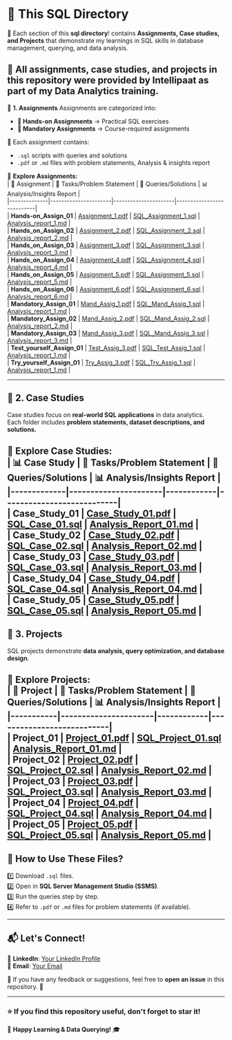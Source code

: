 # 📂 This SQL Directory  

🚀 Each section of this **sql directory**! contains **Assignments, Case studies, and Projects** that demonstrate my learnings in SQL skills in database management, querying, and data analysis.  

📌 **All assignments, case studies, and projects in this repository were provided by Intellipaat as part of my Data Analytics training.**  
---

📂 **1. Assignments**
Assignments are categorized into:
- **📌 Hands-on Assignments** → Practical SQL exercises  
- **📌 Mandatory Assignments** → Course-required assignments  

🔹 Each assignment contains:  
- `.sql` scripts with queries and solutions  
- `.pdf` or `.md` files with problem statements, Analysis & insights report 

📍 **Explore Assignments:**  
| 🔢 Assignment | 📑 Tasks/Problem Statement | 📄 Queries/Solutions | 📊 Analysis/Insights Report |  
|--------------|----------------------|----------------------|---------------------------|  
| **Hands-on_Assign_01** | [Assignment_1.pdf](https://github.com/RamkumarN-22/Data-Analytics-Journey/blob/main/SQL/Assignments/Hand-on-Assignments/Assign_01/SQL_Assignment_Prob_Stat_1.pdf) | [SQL_Assignment_1.sql](https://github.com/RamkumarN-22/Data-Analytics-Journey/blob/main/SQL/Assignments/Hand-on-Assignments/Assign_01/SQL_Assignment_1.sql) | [Analysis_report_1.md](https://github.com/RamkumarN-22/Data-Analytics-Journey/blob/main/SQL/Assignments/Hand-on-Assignments/Assign_01/readme.md) |  
| **Hands_on_Assign_02** | [Assignment_2.pdf](https://github.com/RamkumarN-22/Data-Analytics-Journey/blob/main/SQL/Assignments/Hand-on-Assignments/Assign_02/SQL_Assignment_Prob_Stat_2.pdf) | [SQL_Assignment_2.sql](https://github.com/RamkumarN-22/Data-Analytics-Journey/blob/main/SQL/Assignments/Hand-on-Assignments/Assign_02/SQL_Assignment_2.sql) | [Analysis_report_2.md](https://github.com/RamkumarN-22/Data-Analytics-Journey/blob/main/SQL/Assignments/Hand-on-Assignments/Assign_02/readme.md) |  
| **Hands_on_Assign_03** | [Assignment_3.pdf](https://github.com/RamkumarN-22/Data-Analytics-Journey/blob/main/SQL/Assignments/Hand-on-Assignments/Assign_03/SQL_Assignment_Prob_Stat_3.pdf) | [SQL_Assignment_3.sql](https://github.com/RamkumarN-22/Data-Analytics-Journey/blob/main/SQL/Assignments/Hand-on-Assignments/Assign_03/SQl_Assignment_3.sql) | [Analysis_report_3.md](https://github.com/RamkumarN-22/Data-Analytics-Journey/blob/main/SQL/Assignments/Hand-on-Assignments/Assign_03/readme.md) |  
| **Hands_on_Assign_04** | [Assignment_4.pdf](https://github.com/RamkumarN-22/Data-Analytics-Journey/blob/main/SQL/Assignments/Hand-on-Assignments/Assign_04/SQL_Assignment_Prob_Stat_4.pdf) | [SQL_Assignment_4.sql](https://github.com/RamkumarN-22/Data-Analytics-Journey/blob/main/SQL/Assignments/Hand-on-Assignments/Assign_04/SQL_Assignment_4.sql) | [Analysis_report_4.md](https://github.com/RamkumarN-22/Data-Analytics-Journey/blob/main/SQL/Assignments/Hand-on-Assignments/Assign_04/readme.md) |  
| **Hands_on_Assign_05** | [Assignment_5.pdf](https://github.com/RamkumarN-22/Data-Analytics-Journey/blob/main/SQL/Assignments/Hand-on-Assignments/Assign_05/SQL_Assignment_Prob_Stat_5.pdf) | [SQL_Assignment_5.sql](https://github.com/RamkumarN-22/Data-Analytics-Journey/blob/main/SQL/Assignments/Hand-on-Assignments/Assign_05/SQL_Assignment_5.sql) | [Analysis_report_5.md](https://github.com/RamkumarN-22/Data-Analytics-Journey/blob/main/SQL/Assignments/Hand-on-Assignments/Assign_05/readme.md) |  
| **Hands_on_Assign_06** | [Assignment_6.pdf](https://github.com/RamkumarN-22/Data-Analytics-Journey/blob/main/SQL/Assignments/Hand-on-Assignments/Assign_06/SQL_Assignment_Prob_Stat_6.pdf) | [SQL_Assignment_6.sql](https://github.com/RamkumarN-22/Data-Analytics-Journey/blob/main/SQL/Assignments/Hand-on-Assignments/Assign_06/SQL_Assignment_6.sql) | [Analysis_report_6.md](https://github.com/RamkumarN-22/Data-Analytics-Journey/blob/main/SQL/Assignments/Hand-on-Assignments/Assign_06/readme.md) |  
| **Mandatory_Assign_01** | [Mand_Assig_1.pdf](https://github.com/RamkumarN-22/Data-Analytics-Journey/blob/main/SQL/Assignments/Mandatory%20Assignments/Assign_01/SQL-Mandatory-Assignment-1.pdf) | [SQL_Mand_Assig_1.sql](https://github.com/RamkumarN-22/Data-Analytics-Journey/blob/main/SQL/Assignments/Mandatory%20Assignments/Assign_01/SQL_Mand_Assig_01.sql) | [Analysis_report_1.md](https://github.com/RamkumarN-22/Data-Analytics-Journey/blob/main/SQL/Assignments/Mandatory%20Assignments/Assign_01/Analysis%20%26%20Insights%20Report.md) |  
| **Mandatory_Assign_02** | [Mand_Assig_2.pdf](#) | [SQL_Mand_Assig_2.sql](#) | [Analysis_report_2.md](#) |  
| **Mandatory_Assign_03** | [Mand_Assig_3.pdf](#) | [SQL_Mand_Assig_3.sql](#) | [Analysis_report_3.md](#) |  
| **Test_yourself_Assign_01** | [Test_Assig_3.pdf](#) | [SQL_Test_Assig_1.sql](#) | [Analysis_report_1.md](#) |  
| **Try_yourself_Assign_01** | [Try_Assig_3.pdf](#) | [SQL_Try_Assig_1.sql](#) | [Analysis_report_1.md](#) |  


---
## 📂 **2. Case Studies**
Case studies focus on **real-world SQL applications** in data analytics.  
Each folder includes **problem statements, dataset descriptions, and solutions.**  

📍 **Explore Case Studies:**  
| 📊 Case Study | 📑 Tasks/Problem Statement | 📄 Queries/Solutions | 📊 Analysis/Insights Report |  
|-------------|----------------------|------------|---------------------------|  
| **Case_Study_01** | [Case_Study_01.pdf](#) | [SQL_Case_01.sql](#) | [Analysis_Report_01.md](#) |  
| **Case_Study_02** | [Case_Study_02.pdf](#) | [SQL_Case_02.sql](#) | [Analysis_Report_02.md](#) |  
| **Case_Study_03** | [Case_Study_03.pdf](#) | [SQL_Case_03.sql](#) | [Analysis_Report_03.md](#) |  
| **Case_Study_04** | [Case_Study_04.pdf](#) | [SQL_Case_04.sql](#) | [Analysis_Report_04.md](#) |  
| **Case_Study_05** | [Case_Study_05.pdf](#) | [SQL_Case_05.sql](#) | [Analysis_Report_05.md](#) |  
---
## 📂 **3. Projects**
SQL projects demonstrate **data analysis, query optimization, and database design**.  

📍 **Explore Projects:**  
| 🚀 Project | 📑 Tasks/Problem Statement | 📄 Queries/Solutions | 📊 Analysis/Insights Report |  
|-----------|----------------------|------------|---------------------------|  
| **Project_01** | [Project_01.pdf](#) | [SQL_Project_01.sql](#) | [Analysis_Report_01.md](#) |  
| **Project_02** | [Project_02.pdf](#) | [SQL_Project_02.sql](#) | [Analysis_Report_02.md](#) |  
| **Project_03** | [Project_03.pdf](#) | [SQL_Project_03.sql](#) | [Analysis_Report_03.md](#) |  
| **Project_04** | [Project_04.pdf](#) | [SQL_Project_04.sql](#) | [Analysis_Report_04.md](#) |  
| **Project_05** | [Project_05.pdf](#) | [SQL_Project_05.sql](#) | [Analysis_Report_05.md](#) |  
---

## 📖 **How to Use These Files?**
1️⃣ Download `.sql` files.  
2️⃣ Open in **SQL Server Management Studio (SSMS)**.  
3️⃣ Run the queries step by step.  
4️⃣ Refer to `.pdf` or `.md` files for problem statements (if available).  

---

## 📬 **Let's Connect!**
💼 **LinkedIn**: [Your LinkedIn Profile](#)  
📧 **Email**: [Your Email](#)  

📌 If you have any feedback or suggestions, feel free to **open an issue** in this repository. 🎯  

---

### ⭐ If you find this repository useful, don't forget to **star** it!  

🚀 **Happy Learning & Data Querying!** 🎓  

